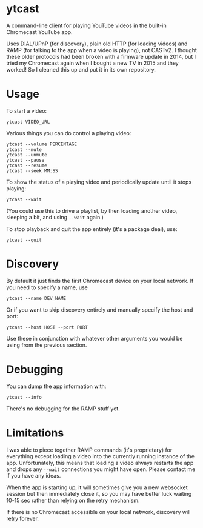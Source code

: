 # ytcast

A command-line client for playing YouTube videos in the built-in
Chromecast YouTube app.

Uses DIAL/UPnP (for discovery), plain old HTTP (for loading videos) and
RAMP (for talking to the app when a video is playing), not CASTv2. I
thought these older protocols had been broken with a firmware update in
2014, but I tried my Chromecast again when I bought a new TV in 2015 and
they worked! So I cleaned this up and put it in its own repository.

# Usage

To start a video:

    ytcast VIDEO_URL

Various things you can do control a playing video:

    ytcast --volume PERCENTAGE
    ytcast --mute
    ytcast --unmute
    ytcast --pause
    ytcast --resume
    ytcast --seek MM:SS

To show the status of a playing video and periodically update until it
stops playing:

    ytcast --wait

(You could use this to drive a playlist, by then loading another video,
sleeping a bit, and using `--wait` again.)

To stop playback and quit the app entirely (it's a package deal), use:

    ytcast --quit

# Discovery

By default it just finds the first Chromecast device on your local
network. If you need to specify a name, use

    ytcast --name DEV_NAME

Or if you want to skip discovery entirely and manually specify the host
and port:

    ytcast --host HOST --port PORT

Use these in conjunction with whatever other arguments you would be
using from the previous section.

# Debugging

You can dump the app information with:

    ytcast --info

There's no debugging for the RAMP stuff yet.

# Limitations

I was able to piece together RAMP commands (it's proprietary) for
everything except loading a video into the currently running instance of
the app. Unfortunately, this means that loading a video always restarts
the app and drops any `--wait` connections you might have open. Please
contact me if you have any ideas.

When the app is starting up, it will sometimes give you a new websocket
session but then immediately close it, so you may have better luck
waiting 10-15 sec rather than relying on the retry mechanism.

If there is no Chromecast accessible on your local network, discovery
will retry forever.
